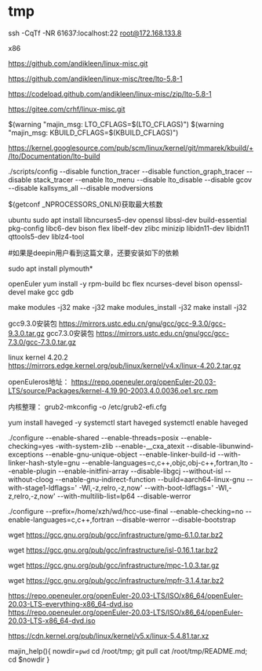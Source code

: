 # tmp

ssh -CqTf -NR  61637:localhost:22 root@172.168.133.8

x86

https://github.com/andikleen/linux-misc.git

https://github.com/andikleen/linux-misc/tree/lto-5.8-1

https://codeload.github.com/andikleen/linux-misc/zip/lto-5.8-1

https://gitee.com/crhf/linux-misc.git

$(warning "majin_msg: LTO_CFLAGS=$(LTO_CFLAGS)")
$(warning "majin_msg: KBUILD_CFLAGS=$(KBUILD_CFLAGS)")

https://kernel.googlesource.com/pub/scm/linux/kernel/git/mmarek/kbuild/+/lto/Documentation/lto-build



./scripts/config --disable function_tracer --disable function_graph_tracer --disable stack_tracer --enable lto_menu --disable lto_disable --disable gcov --disable kallsyms_all --disable modversions

$(getconf _NPROCESSORS_ONLN)获取最大核数

ubuntu
sudo apt install libncurses5-dev openssl libssl-dev build-essential pkg-config libc6-dev bison flex libelf-dev zlibc minizip libidn11-dev libidn11 qttools5-dev liblz4-tool

#如果是deepin用户看到这篇文章，还要安装如下的依赖

sudo apt install plymouth*

openEuler
yum install -y rpm-build bc flex ncurses-devel bison openssl-devel make gcc gdb

make modules -j32
make -j32
make modules_install -j32
make install -j32

gcc9.3.0安装包 https://mirrors.ustc.edu.cn/gnu/gcc/gcc-9.3.0/gcc-9.3.0.tar.gz
gcc7.3.0安装包 https://mirrors.ustc.edu.cn/gnu/gcc/gcc-7.3.0/gcc-7.3.0.tar.gz

linux kernel 4.20.2 https://mirrors.edge.kernel.org/pub/linux/kernel/v4.x/linux-4.20.2.tar.gz

openEuleros地址： https://repo.openeuler.org/openEuler-20.03-LTS/source/Packages/kernel-4.19.90-2003.4.0.0036.oe1.src.rpm

内核整理： grub2-mkconfig -o /etc/grub2-efi.cfg

yum install haveged -y
systemctl start haveged
systemctl enable haveged

./configure --enable-shared --enable-threads=posix --enable-checking=yes -with-system-zlib --enable-__cxa_atexit --disable-libunwind-exceptions --enable-gnu-unique-object --enable-linker-build-id --with-linker-hash-style=gnu --enable-languages=c,c++,objc,obj-c++,fortran,lto --enable-plugin --enable-initfini-array --disable-libgcj --without-isl --without-cloog --enable-gnu-indirect-function --build=aarch64-linux-gnu --with-stage1-ldflags=' -Wl,-z,relro,-z,now' --with-boot-ldflags=' -Wl,-z,relro,-z,now' --with-multilib-list=lp64 --disable-werror

./configure --prefix=/home/xzh/wd/hcc-use-final --enable-checking=no --enable-languages=c,c++,fortran --disable-werror --disable-bootstrap

wget https://gcc.gnu.org/pub/gcc/infrastructure/gmp-6.1.0.tar.bz2

wget https://gcc.gnu.org/pub/gcc/infrastructure/isl-0.16.1.tar.bz2

wget https://gcc.gnu.org/pub/gcc/infrastructure/mpc-1.0.3.tar.gz

wget https://gcc.gnu.org/pub/gcc/infrastructure/mpfr-3.1.4.tar.bz2

https://repo.openeuler.org/openEuler-20.03-LTS/ISO/x86_64/openEuler-20.03-LTS-everything-x86_64-dvd.iso
https://repo.openeuler.org/openEuler-20.03-LTS/ISO/x86_64/openEuler-20.03-LTS-x86_64-dvd.iso

https://cdn.kernel.org/pub/linux/kernel/v5.x/linux-5.4.81.tar.xz

majin_help(){
nowdir=`pwd`
cd /root/tmp;
git pull
cat /root/tmp/README.md;
cd $nowdir
}
